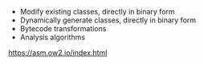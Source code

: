 * Modify existing classes, directly in binary form
* Dynamically generate classes, directly in binary form
* Bytecode transformations
* Analysis algorithms

https://asm.ow2.io/index.html